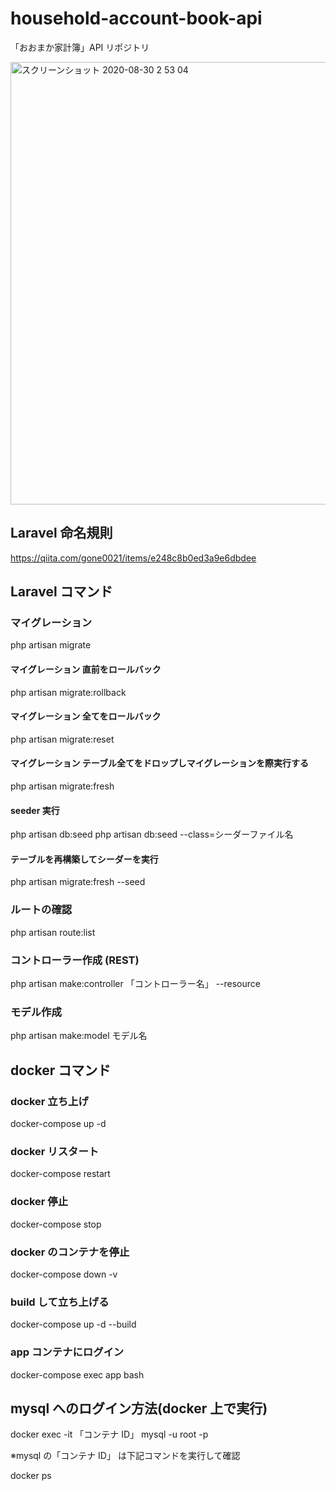 # household-account-book-api

「おおまか家計簿」API リポジトリ

<img width="708" alt="スクリーンショット 2020-08-30 2 53 04" src="https://user-images.githubusercontent.com/58220747/91643226-47314400-ea6c-11ea-87d0-3e0ca5c8177d.png">

## Laravel 命名規則

https://qiita.com/gone0021/items/e248c8b0ed3a9e6dbdee

## Laravel コマンド

### マイグレーション

php artisan migrate

#### マイグレーション 直前をロールバック

php artisan migrate:rollback

#### マイグレーション 全てをロールバック

php artisan migrate:reset

#### マイグレーション テーブル全てをドロップしマイグレーションを際実行する

php artisan migrate:fresh

#### seeder 実行

php artisan db:seed
php artisan db:seed --class=シーダーファイル名

#### テーブルを再構築してシーダーを実行

php artisan migrate:fresh --seed

### ルートの確認

php artisan route:list

### コントローラー作成 (REST)

php artisan make:controller 「コントローラー名」 --resource

### モデル作成

php artisan make:model モデル名

## docker コマンド

### docker 立ち上げ

docker-compose up -d

### docker リスタート

docker-compose restart

### docker 停止

docker-compose stop

### docker のコンテナを停止

docker-compose down -v

### build して立ち上げる

docker-compose up -d --build

### app コンテナにログイン

docker-compose exec app bash

## mysql へのログイン方法(docker 上で実行)

docker exec -it 「コンテナ ID」 mysql -u root -p

※mysql の「コンテナ ID」 は下記コマンドを実行して確認

docker ps
